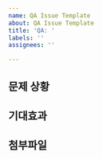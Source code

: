 ```yaml
---
name: QA Issue Template
about: QA Issue Template
title: 'QA: '
labels: ''
assignees: ''

---
```


## 문제 상황


## 기대효과


## 첨부파일
